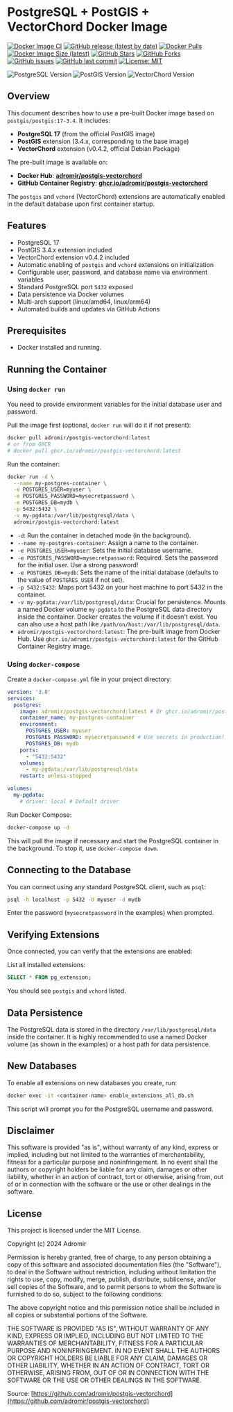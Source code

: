# PostgreSQL + PostGIS + VectorChord Docker Image

[![Docker Image CI](https://github.com/adromir/postgis-vectorchord/actions/workflows/docker-publish.yml/badge.svg)](https://github.com/adromir/postgis-vectorchord/actions/workflows/docker-publish.yml)
[![GitHub release (latest by date)](https://img.shields.io/github/v/release/adromir/postgis-vectorchord)](https://github.com/adromir/postgis-vectorchord/releases/latest)
[![Docker Pulls](https://img.shields.io/docker/pulls/adromir/postgis-vectorchord.svg)](https://hub.docker.com/r/adromir/postgis-vectorchord)
[![Docker Image Size (latest)](https://img.shields.io/docker/image-size/adromir/postgis-vectorchord/latest)](https://hub.docker.com/r/adromir/postgis-vectorchord)
[![GitHub Stars](https://img.shields.io/github/stars/adromir/postgis-vectorchord.svg?style=social&label=Star)](https://github.com/adromir/postgis-vectorchord/stargazers/)
[![GitHub Forks](https://img.shields.io/github/forks/adromir/postgis-vectorchord.svg?style=social&label=Fork)](https://github.com/adromir/postgis-vectorchord/network/members)
[![GitHub issues](https://img.shields.io/github/issues/adromir/postgis-vectorchord.svg)](https://github.com/adromir/postgis-vectorchord/issues)
[![GitHub last commit](https://img.shields.io/github/last-commit/adromir/postgis-vectorchord.svg)](https://github.com/adromir/postgis-vectorchord/commits/main)
[![License: MIT](https://img.shields.io/badge/License-MIT-yellow.svg)](https://opensource.org/licenses/MIT)

![PostgreSQL Version](https://img.shields.io/badge/PostgreSQL-17-blue.svg)
![PostGIS Version](https://img.shields.io/badge/PostGIS-3.4-green.svg)
![VectorChord Version](https://img.shields.io/badge/VectorChord-0.4.2-orange.svg)

## Overview

This document describes how to use a pre-built Docker image based on `postgis/postgis:17-3.4`. It includes:

* **PostgreSQL 17** (from the official PostGIS image)
* **PostGIS** extension (3.4.x, corresponding to the base image)
* **VectorChord** extension (v0.4.2, official Debian Package)

The pre-built image is available on:
* **Docker Hub**: **[adromir/postgis-vectorchord](https://hub.docker.com/r/adromir/postgis-vectorchord)**
* **GitHub Container Registry**: **[ghcr.io/adromir/postgis-vectorchord](https://github.com/users/Adromir/packages/container/package/postgis-vectorchord)**

The `postgis` and `vchord` (VectorChord) extensions are automatically enabled in the default database upon first container startup.

## Features

* PostgreSQL 17
* PostGIS 3.4.x extension included
* VectorChord extension v0.4.2 included
* Automatic enabling of `postgis` and `vchord` extensions on initialization
* Configurable user, password, and database name via environment variables
* Standard PostgreSQL port `5432` exposed
* Data persistence via Docker volumes
* Multi-arch support (linux/amd64, linux/arm64)
* Automated builds and updates via GitHub Actions

## Prerequisites

* Docker installed and running.

## Running the Container

### Using `docker run`

You need to provide environment variables for the initial database user and password.

Pull the image first (optional, `docker run` will do it if not present):
```bash
docker pull adromir/postgis-vectorchord:latest
# or from GHCR
# docker pull ghcr.io/adromir/postgis-vectorchord:latest
```

Run the container:
```bash
docker run -d \
  --name my-postgres-container \
  -e POSTGRES_USER=myuser \
  -e POSTGRES_PASSWORD=mysecretpassword \
  -e POSTGRES_DB=mydb \
  -p 5432:5432 \
  -v my-pgdata:/var/lib/postgresql/data \
  adromir/postgis-vectorchord:latest
```

* `-d`: Run the container in detached mode (in the background).
* `--name my-postgres-container`: Assign a name to the container.
* `-e POSTGRES_USER=myuser`: Sets the initial database username.
* `-e POSTGRES_PASSWORD=mysecretpassword`: Required. Sets the password for the initial user. Use a strong password!
* `-e POSTGRES_DB=mydb`: Sets the name of the initial database (defaults to the value of `POSTGRES_USER` if not set).
* `-p 5432:5432`: Maps port 5432 on your host machine to port 5432 in the container.
* `-v my-pgdata:/var/lib/postgresql/data`: Crucial for persistence. Mounts a named Docker volume `my-pgdata` to the PostgreSQL data directory inside the container. Docker creates the volume if it doesn't exist. You can also use a host path like `/path/on/host:/var/lib/postgresql/data`.
* `adromir/postgis-vectorchord:latest`: The pre-built image from Docker Hub. Use `ghcr.io/adromir/postgis-vectorchord:latest` for the GitHub Container Registry image.

### Using `docker-compose`

Create a `docker-compose.yml` file in your project directory:

```yaml
version: '3.8'
services:
  postgres:
    image: adromir/postgis-vectorchord:latest # Or ghcr.io/adromir/postgis-vectorchord:latest
    container_name: my-postgres-container
    environment:
      POSTGRES_USER: myuser
      POSTGRES_PASSWORD: mysecretpassword # Use secrets in production!
      POSTGRES_DB: mydb
    ports:
      - "5432:5432"
    volumes:
      - my-pgdata:/var/lib/postgresql/data
    restart: unless-stopped

volumes:
  my-pgdata:
    # driver: local # Default driver
```

Run Docker Compose:
```bash
docker-compose up -d
```

This will pull the image if necessary and start the PostgreSQL container in the background. To stop it, use `docker-compose down`.

## Connecting to the Database

You can connect using any standard PostgreSQL client, such as `psql`:
```bash
psql -h localhost -p 5432 -U myuser -d mydb
```
Enter the password (`mysecretpassword` in the examples) when prompted.

## Verifying Extensions

Once connected, you can verify that the extensions are enabled:

List all installed extensions:
```sql
SELECT * FROM pg_extension;
```
You should see `postgis` and `vchord` listed.

## Data Persistence

The PostgreSQL data is stored in the directory `/var/lib/postgresql/data` inside the container. It is highly recommended to use a named Docker volume (as shown in the examples) or a host path for data persistence.

## New Databases

To enable all extensions on new databases you create, run:
```bash
docker exec -it <container-name> enable_extensions_all_db.sh
```
This script will prompt you for the PostgreSQL username and password.

## Disclaimer

This software is provided "as is", without warranty of any kind, express or implied, including but not limited to the warranties of merchantability, fitness for a particular purpose and noninfringement. In no event shall the authors or copyright holders be liable for any claim, damages or other liability, whether in an action of contract, tort or otherwise, arising from, out of or in connection with the software or the use or other dealings in the software.

## License

This project is licensed under the MIT License.

Copyright (c) 2024 Adromir

Permission is hereby granted, free of charge, to any person obtaining a copy
of this software and associated documentation files (the "Software"), to deal
in the Software without restriction, including without limitation the rights
to use, copy, modify, merge, publish, distribute, sublicense, and/or sell
copies of the Software, and to permit persons to whom the Software is
furnished to do so, subject to the following conditions:

The above copyright notice and this permission notice shall be included in all
copies or substantial portions of the Software.

THE SOFTWARE IS PROVIDED "AS IS", WITHOUT WARRANTY OF ANY KIND, EXPRESS OR
IMPLIED, INCLUDING BUT NOT LIMITED TO THE WARRANTIES OF MERCHANTABILITY,
FITNESS FOR A PARTICULAR PURPOSE AND NONINFRINGEMENT. IN NO EVENT SHALL THE
AUTHORS OR COPYRIGHT HOLDERS BE LIABLE FOR ANY CLAIM, DAMAGES OR OTHER
LIABILITY, WHETHER IN AN ACTION OF CONTRACT, TORT OR OTHERWISE, ARISING FROM,
OUT OF OR IN CONNECTION WITH THE SOFTWARE OR THE USE OR OTHER DEALINGS IN THE
SOFTWARE.

Source: [https://github.com/adromir/postgis-vectorchord](https://github.com/adromir/postgis-vectorchord)
